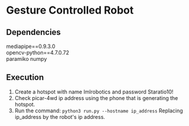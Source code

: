 # Gesture Controlled Robot

## Dependencies

mediapipe==0.9.3.0 \
opencv-python==4.7.0.72 \
paramiko
numpy

## Execution
1. Create a hotspot with name lmlrobotics and password Staratio10!
2. Check picar-4wd ip address using the phone that is generating the hotspot.
3. Run the command:
 `python3 run.py --hostname ip_address`
Replacing ip_address by the robot's ip address.


